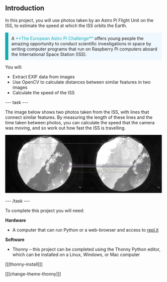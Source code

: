 ## Introduction

In this project, you will use photos taken by an Astro Pi Flight Unit on the ISS, to estimate the speed at which the ISS orbits the Earth.

<p style="border-left: solid; border-width:10px; border-color: #0faeb0; background-color: aliceblue; padding: 10px;">
A <span style="color: #0faeb0">**The European Astro Pi Challenge**</span> offers young people the amazing opportunity to conduct scientific investigations in space by writing computer programs that run on Raspberry Pi computers aboard the International Space Station (ISS).    
</p>

You will:

+ Extract EXIF data from images
+ Use OpenCV to calculate distances between similar features in two images
+ Calculate the speed of the ISS

--- task ---
  
The image below shows two photos taken from the ISS, with lines that connect similar features. By measuring the length of these lines and the time taken between photos, you can calculate the speed that the camera was moving, and so work out how fast the ISS is travelling.

![two images, side by side, taken from the ISS with lines mapping the similar features between the images](images/features_view.png)

--- /task ---

To complete this project you will need:

**Hardware**

+ A computer that can run Python or a web-browser and access to [repl.it](https://replit.com)
 

**Software**

+ Thonny – this project can be completed using the Thonny Python editor, which can be installed on a Linux, Windows, or Mac computer

[[[thonny-install]]]

[[[change-theme-thonny]]]
